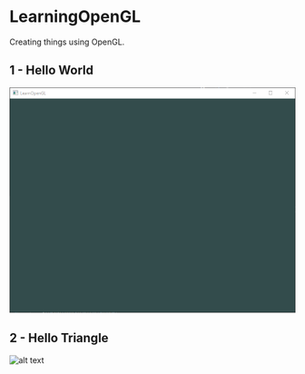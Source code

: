 # LearningOpenGL
Creating things using OpenGL.

## 1 - Hello World
![alt text](Images/1-HelloWindow.png "Hello Window")

## 2 - Hello Triangle
![alt text](Images/HelloTriangle.gif "Hello Triangle, and more...")